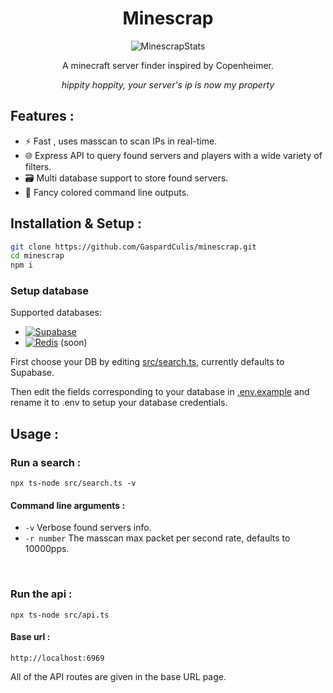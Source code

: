 <div align="center">
<h1>Minescrap</h1>

![MinescrapStats](https://dffgmelmvcyznupdsevg.supabase.co/functions/v1/stats)
  
A minecraft server finder inspired by Copenheimer.

*hippity hoppity, your server's ip is now my property*

</div>

Features :
----------
- ⚡️ Fast , uses masscan to scan IPs in real-time.
- 🌐 Express API to query found servers and players with a wide variety of filters.
- 🗃️ Multi database support to store found servers.
- 🎨 Fancy colored command line outputs.

Installation & Setup :
----------------------

```bash
git clone https://github.com/GaspardCulis/minescrap.git
cd minescrap
npm i
```

### Setup database

Supported databases:
- [![Supabase](https://img.shields.io/badge/Supabase-3ECF8E?style=for-the-badge&logo=supabase&logoColor=white)](https://supabase.com/)
- [![Redis](https://img.shields.io/badge/redis-%23DD0031.svg?style=for-the-badge&logo=redis&logoColor=white)](https://redis.io/) (soon)

First choose your DB by editing [src/search.ts](./src/search.ts?plain=1#L31), currently defaults to Supabase.

Then edit the fields corresponding to your database in [.env.example](.env.example) and rename it to .env to setup your database credentials.

Usage :
-------
### Run a search :

`npx ts-node src/search.ts -v`


#### Command line arguments :
- `-v` Verbose found servers info.
- `-r number` The masscan max packet per second rate, defaults to 10000pps.
<br>

### Run the api :

`npx ts-node src/api.ts`

#### Base url :
`http://localhost:6969`

All of the API routes are given in the base URL page.
